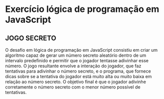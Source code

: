 <h1>Exercício lógica de programação em JavaScript</h1>

<h2>JOGO SECRETO</h2>

<p>O desafio em lógica de programação em JavaScript consistiu em criar um algoritmo capaz de gerar um número secreto aleatório dentro de um intervalo predefinido e permitir que o jogador tentasse adivinhar esse número. O jogo resultante envolve a interação do jogador, que faz tentativas para adivinhar o número secreto, e o programa, que fornece dicas sobre se a tentativa do jogador está muito alta ou muito baixa em relação ao número secreto. O objetivo final é que o jogador adivinhe corretamente o número secreto com o menor número possível de tentativas.</p>
 
